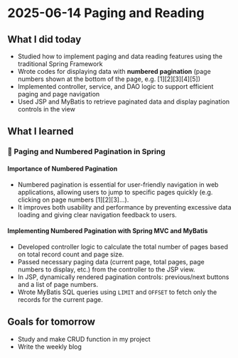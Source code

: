 # 2025-06-14 Paging and Reading 

## What I did today
- Studied how to implement paging and data reading features using the traditional Spring Framework 
- Wrote codes for displaying data with **numbered pagination** (page numbers shown at the bottom of the page, e.g. [1][2][3][4][5])
- Implemented controller, service, and DAO logic to support efficient paging and page navigation
- Used JSP and MyBatis to retrieve paginated data and display pagination controls in the view

## What I learned

### 📝 Paging and Numbered Pagination in Spring

#### Importance of Numbered Pagination
- Numbered pagination is essential for user-friendly navigation in web applications, allowing users to jump to specific pages quickly (e.g. clicking on page numbers [1][2][3]...).
- It improves both usability and performance by preventing excessive data loading and giving clear navigation feedback to users.

#### Implementing Numbered Pagination with Spring MVC and MyBatis
- Developed controller logic to calculate the total number of pages based on total record count and page size.
- Passed necessary paging data (current page, total pages, page numbers to display, etc.) from the controller to the JSP view.
- In JSP, dynamically rendered pagination controls: previous/next buttons and a list of page numbers.
- Wrote MyBatis SQL queries using `LIMIT` and `OFFSET` to fetch only the records for the current page.

## Goals for tomorrow
- Study and make CRUD function in my project
- Write the weekly blog
